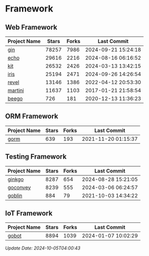 # Framework

## Web Framework
| Project Name | Stars | Forks | Last Commit |
| ------------ | ----- | ----- | ----------- |
| [gin](https://github.com/gin-gonic/gin) | 78257 | 7986 | 2024-09-21 15:24:18 |
| [echo](https://github.com/labstack/echo) | 29616 | 2216 | 2024-08-16 06:16:52 |
| [kit](https://github.com/go-kit/kit) | 26532 | 2426 | 2024-03-13 13:42:15 |
| [iris](https://github.com/kataras/iris) | 25194 | 2471 | 2024-09-26 14:26:54 |
| [revel](https://github.com/revel/revel) | 13146 | 1386 | 2022-04-12 20:53:30 |
| [martini](https://github.com/go-martini/martini) | 11637 | 1103 | 2017-01-21 21:58:54 |
| [beego](https://github.com/astaxie/beego) | 726 | 181 | 2020-12-13 11:36:23 |

## ORM Framework
| Project Name | Stars | Forks | Last Commit |
| ------------ | ----- | ----- | ----------- |
| [gorm](https://github.com/jinzhu/gorm) | 639 | 193 | 2021-11-20 01:15:37 |

## Testing Framework
| Project Name | Stars | Forks | Last Commit |
| ------------ | ----- | ----- | ----------- |
| [ginkgo](https://github.com/onsi/ginkgo) | 8287 | 654 | 2024-08-28 15:21:05 |
| [goconvey](https://github.com/smartystreets/goconvey) | 8239 | 555 | 2024-03-06 06:24:57 |
| [goblin](https://github.com/franela/goblin) | 884 | 79 | 2021-10-03 14:34:22 |

## IoT Framework
| Project Name | Stars | Forks | Last Commit |
| ------------ | ----- | ----- | ----------- |
| [gobot](https://github.com/hybridgroup/gobot) | 8894 | 1039 | 2024-01-07 10:02:29 |

*Update Date: 2024-10-05T04:00:43*